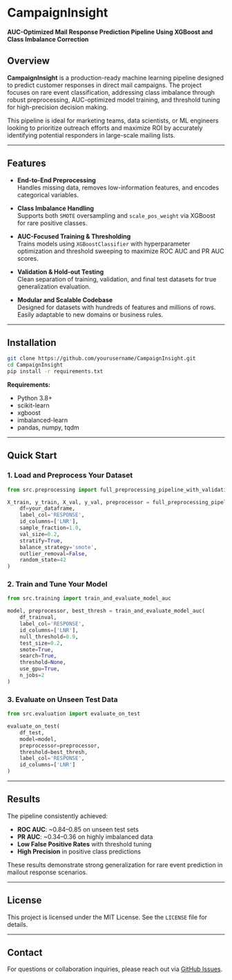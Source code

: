 
# CampaignInsight

**AUC-Optimized Mail Response Prediction Pipeline Using XGBoost and Class Imbalance Correction**

## Overview

**CampaignInsight** is a production-ready machine learning pipeline designed to predict customer responses in direct mail campaigns. The project focuses on rare event classification, addressing class imbalance through robust preprocessing, AUC-optimized model training, and threshold tuning for high-precision decision making.

This pipeline is ideal for marketing teams, data scientists, or ML engineers looking to prioritize outreach efforts and maximize ROI by accurately identifying potential responders in large-scale mailing lists.

---

## Features

- **End-to-End Preprocessing**  
  Handles missing data, removes low-information features, and encodes categorical variables.

- **Class Imbalance Handling**  
  Supports both `SMOTE` oversampling and `scale_pos_weight` via XGBoost for rare positive classes.

- **AUC-Focused Training & Thresholding**  
  Trains models using `XGBoostClassifier` with hyperparameter optimization and threshold sweeping to maximize ROC AUC and PR AUC scores.

- **Validation & Hold-out Testing**  
  Clean separation of training, validation, and final test datasets for true generalization evaluation.

- **Modular and Scalable Codebase**  
  Designed for datasets with hundreds of features and millions of rows. Easily adaptable to new domains or business rules.

---

## Installation

```bash
git clone https://github.com/yourusername/CampaignInsight.git
cd CampaignInsight
pip install -r requirements.txt
```

**Requirements:**
- Python 3.8+
- scikit-learn
- xgboost
- imbalanced-learn
- pandas, numpy, tqdm

---

## Quick Start

### 1. Load and Preprocess Your Dataset

```python
from src.preprocessing import full_preprocessing_pipeline_with_validation

X_train, y_train, X_val, y_val, preprocessor = full_preprocessing_pipeline_with_validation(
    df=your_dataframe,
    label_col='RESPONSE',
    id_columns=['LNR'],
    sample_fraction=1.0,
    val_size=0.2,
    stratify=True,
    balance_strategy='smote',
    outlier_removal=False,
    random_state=42
)
```

### 2. Train and Tune Your Model

```python
from src.training import train_and_evaluate_model_auc

model, preprocessor, best_thresh = train_and_evaluate_model_auc(
    df_trainval,
    label_col='RESPONSE',
    id_columns=['LNR'],
    null_threshold=0.9,
    test_size=0.2,
    smote=True,
    search=True,
    threshold=None,
    use_gpu=True,
    n_jobs=2
)
```

### 3. Evaluate on Unseen Test Data

```python
from src.evaluation import evaluate_on_test

evaluate_on_test(
    df_test,
    model=model,
    preprocessor=preprocessor,
    threshold=best_thresh,
    label_col='RESPONSE',
    id_columns=['LNR']
)
```

---

## Results

The pipeline consistently achieved:

- **ROC AUC**: ~0.84–0.85 on unseen test sets  
- **PR AUC**: ~0.34–0.36 on highly imbalanced data  
- **Low False Positive Rates** with threshold tuning  
- **High Precision** in positive class predictions  

These results demonstrate strong generalization for rare event prediction in mailout response scenarios.

---

## License

This project is licensed under the MIT License. See the `LICENSE` file for details.

---

## Contact

For questions or collaboration inquiries, please reach out via [GitHub Issues](https://github.com/waqar-ahmed91/CampaignInsight/issues).
